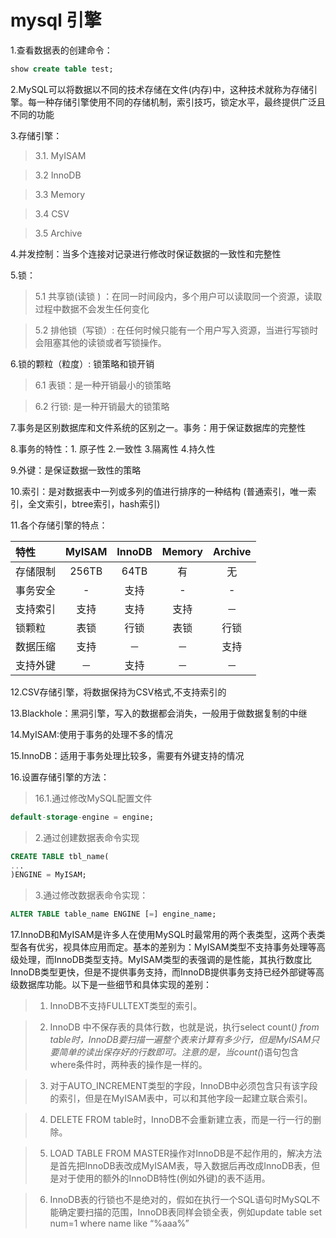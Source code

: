 # mysql 引擎

1.查看数据表的创建命令：

``` sql
show create table test;
```

2.MySQL可以将数据以不同的技术存储在文件(内存)中，这种技术就称为存储引擎。每一种存储引擎使用不同的存储机制，索引技巧，锁定水平，最终提供广泛且不同的功能

3.存储引擎：
 >3.1. MyISAM

 >3.2 InnoDB

 >3.3 Memory

 >3.4 CSV

 >3.5 Archive

4.并发控制：当多个连接对记录进行修改时保证数据的一致性和完整性
 
5.锁：
>5.1 共享锁(读锁 ) ：在同一时间段内，多个用户可以读取同一个资源，读取过程中数据不会发生任何变化

>5.2 排他锁（写锁）: 在任何时候只能有一个用户写入资源，当进行写锁时会阻塞其他的读锁或者写锁操作。

6.锁的颗粒（粒度）: 锁策略和锁开销
>6.1 表锁：是一种开销最小的锁策略

>6.2 行锁: 是一种开销最大的锁策略

7.事务是区别数据库和文件系统的区别之一。事务：用于保证数据库的完整性

8.事务的特性：1. 原子性 2.一致性 3.隔离性  4.持久性

9.外键：是保证数据一致性的策略

10.索引：是对数据表中一列或多列的值进行排序的一种结构 (普通索引，唯一索引，全文索引，btree索引，hash索引)

11.各个存储引擎的特点：

| 特性 | MyISAM |  InnoDB | Memory |  Archive |
|:-------|:-----:|:-----:|:-----:|:-----:|
|存储限制|256TB | 64TB  |  有    |    无
|事务安全|- | 支持 | - | -  |
|支持索引| 支持 | 支持 | 支持 | － |
|锁颗粒|表锁 | 行锁 | 表锁 | 行锁 |
|数据压缩| 支持 |－ | － | 支持 |
|支持外键| － | 支持 |－ | － |

12.CSV存储引擎，将数据保持为CSV格式,不支持索引的

13.Blackhole：黑洞引擎，写入的数据都会消失，一般用于做数据复制的中继

14.MyISAM:使用于事务的处理不多的情况

15.InnoDB：适用于事务处理比较多，需要有外键支持的情况

16.设置存储引擎的方法：
>16.1.通过修改MySQL配置文件
``` sql
default-storage-engine = engine;
```

>2.通过创建数据表命令实现
``` sql
CREATE TABLE tbl_name(
...
)ENGINE = MyISAM;
```

>3.通过修改数据表命令实现：
``` sql
ALTER TABLE table_name ENGINE [=] engine_name;
``` 

17.InnoDB和MyISAM是许多人在使用MySQL时最常用的两个表类型，这两个表类型各有优劣，视具体应用而定。基本的差别为：MyISAM类型不支持事务处理等高级处理，而InnoDB类型支持。MyISAM类型的表强调的是性能，其执行数度比InnoDB类型更快，但是不提供事务支持，而InnoDB提供事务支持已经外部键等高级数据库功能。以下是一些细节和具体实现的差别：

>1. InnoDB不支持FULLTEXT类型的索引。

>2. InnoDB 中不保存表的具体行数，也就是说，执行select count(*) from table时，InnoDB要扫描一遍整个表来计算有多少行，但是MyISAM只要简单的读出保存好的行数即可。注意的是，当count(*)语句包含 where条件时，两种表的操作是一样的。

>3. 对于AUTO_INCREMENT类型的字段，InnoDB中必须包含只有该字段的索引，但是在MyISAM表中，可以和其他字段一起建立联合索引。

>4. DELETE FROM table时，InnoDB不会重新建立表，而是一行一行的删除。

>5. LOAD TABLE FROM MASTER操作对InnoDB是不起作用的，解决方法是首先把InnoDB表改成MyISAM表，导入数据后再改成InnoDB表，但是对于使用的额外的InnoDB特性(例如外键)的表不适用。

>6. InnoDB表的行锁也不是绝对的，假如在执行一个SQL语句时MySQL不能确定要扫描的范围，InnoDB表同样会锁全表，例如update table set num=1 where name like “%aaa%”





